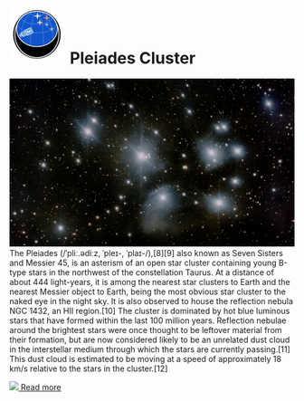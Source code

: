 # ![](../Imaging//Common/pyl-tiny.png) Pleiades Cluster
![IMG](../Imaging//HD/Pleiades_Cluster.jpg)
The Pleiades (/ˈpliː.ədiːz, ˈpleɪ-, ˈplaɪ-/),[8][9] also known as Seven Sisters and Messier 45, is an asterism of an open star cluster containing young B-type stars in the northwest of the constellation Taurus. At a distance of about 444 light-years, it is among the nearest star clusters to Earth and the nearest Messier object to Earth, being the most obvious star cluster to the naked eye in the night sky. It is also observed to house the reflection nebula NGC 1432, an HII region.[10] The cluster is dominated by hot blue luminous stars that have formed within the last 100 million years. Reflection nebulae around the brightest stars were once thought to be leftover material from their formation, but are now considered likely to be an unrelated dust cloud in the interstellar medium through which the stars are currently passing.[11] This dust cloud is estimated to be moving at a speed of approximately 18 km/s relative to the stars in the cluster.[12]

[![](/home/lcv/Dropbox/AstroPhotography//Imaging//Common/Wikipedia.png) Read more](https://en.wikipedia.org/wiki/Pleiades)
